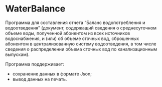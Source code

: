 # WaterBalance

Программа для составления отчета “Баланс водопотребления и водоотведения” (документ, содержащий сведения о среднесуточном объеме воды, полученной абонентом из всех источников водоснабжения, и (или) об объеме сточных вод, сброшенных абонентом в централизованную систему водоотведения, в том числе сведения о распределении объема сточных вод по канализационным выпускам).

Программа поддерживает:
- сохранение данных в формате Json;
- вывод данных на печать.
